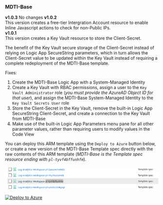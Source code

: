 ### MDTI-Base
**v1.0.3**
No changes
**v1.0.2**  
This version creates a free-tier Intergration Account resource to enable Inline Javascript actions to check for non-Public IPs.  
**v1.0.1**  
This version creates a Key Vault resource to store the Client-Secret.  

The benefit of the Key Vault secure storage of the Client-Secret instead of relying on Logic App SecureString parameters, which in turn allows the Client-Secret value to be updated within the Key Vault instead of requiring a complete redeployment of the MDTI-Base template.  

Fixes:
1. Create the MDTI-Base Logic App with a System-Managed Identity
2. Create a Key Vault with RBAC permissions, assign a user to the `Key Vault Administrator` role (*you must provide the AzureAD Object ID for that user*), and assign the MDTI-Base System-Managed Identity to the `Key Vault Secrets User` role
3. Store the Client-Secret in the Key Vault, remove the built-in Logic App SecureString Client-Secret, and create a connection to the Key Vault from MDTI-Base
4. Make use of the built-in Logic App Parameters menu pane for all other parameter values, rather than requiring users to modify values in the Code View

You can deploy this ARM template using the `Deploy to Azure` button below, or create a new version of the MDTI-Base Template spec directly with the raw contents of this ARM template (*MDTI-Base is the Template spec resource ending with `pl-tyvf4bffunhfm`*).

![MDTI-Base Template spec](https://raw.githubusercontent.com/mr-mongo/MDTI/main/Content-Hub/.images/mdti_base_template_spec.png "MDTI-Base Template spec")

[![Deploy to Azure](https://aka.ms/deploytoazurebutton)](https://portal.azure.com/#create/Microsoft.Template/uri/https%3A%2F%2Fraw.githubusercontent.com%2Fmr-mongo%2FMDTI%2Fmain%2FContent-Hub%2FMDTI-Base%2FMDTI-Base.json)